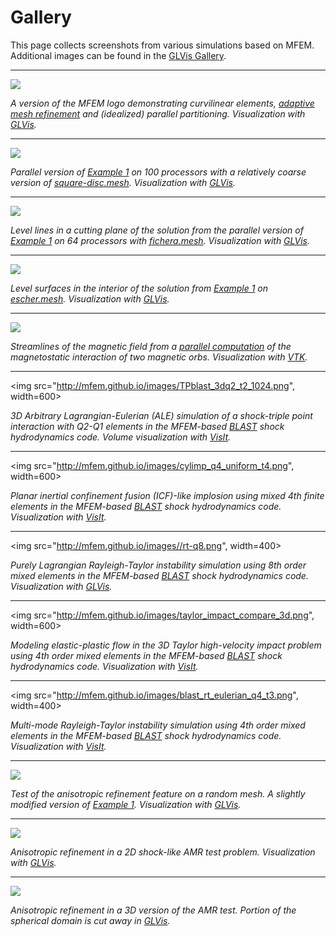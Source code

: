 # Gallery

This page collects screenshots from various simulations based on MFEM. Additional images can be found in the  [GLVis Gallery](https://code.google.com/p/glvis/wiki/Gallery).

----

[![](http://mfem.github.io/images/logo2-small.png)](http://mfem.github.io/images/logo2-full.png)

*A version of the MFEM logo demonstrating curvilinear elements, [adaptive mesh refinement](http://mfem.github.io/doxygen/examples/README_files/index.html?amr) and (idealized) parallel partitioning. Visualization with [GLVis](http://glvis.org).*

----

![](http://mfem.github.io/images/ex1p-np100.png)

*Parallel version of [Example 1](http://mfem.github.io/doxygen/html/ex1p_8cpp_source.html) on 100 processors with a relatively coarse version of [square-disc.mesh](https://github.com/mfem/mfem/blob/master/data/square-disc.mesh). Visualization with [GLVis](http://glvis.org).*

----

![](http://mfem.github.io/images/ex1p-np64.png)

*Level lines in a cutting plane of the solution from the parallel version of [Example 1](http://mfem.github.io/doxygen/html/ex1p_8cpp_source.html) on 64 processors with [fichera.mesh](https://github.com/mfem/mfem/blob/master/data/fichera.mesh). Visualization with [GLVis](http://glvis.org).*

----

![](http://mfem.github.io/images/ex1-escher.png)

*Level surfaces in the interior of the solution from [Example 1](http://mfem.github.io/doxygen/html/ex1_8cpp_source.html) on [escher.mesh](https://github.com/mfem/mfem/blob/master/data/escher.mesh). Visualization with [GLVis](http://glvis.org).*

----

![](http://mfem.github.io/images/uorbs.png)

*Streamlines of the magnetic field from a [parallel computation](http://computation.llnl.gov/project/linear_solvers/pubs/Kolev-2009-par-aux-space.pdf) of the magnetostatic interaction of two magnetic orbs. Visualization with [VTK](http://www.vtk.org/).*

----

<img src="http://mfem.github.io/images/TPblast_3dq2_t2_1024.png", width=600>

*3D Arbitrary Lagrangian-Eulerian (ALE) simulation of a shock-triple point interaction with Q2-Q1 elements in the MFEM-based [BLAST](http://www.llnl.gov/casc/blast) shock hydrodynamics code. Volume visualization with [VisIt](http://visit.llnl.gov).*

----

<img src="http://mfem.github.io/images/cylimp_q4_uniform_t4.png", width=600>

*Planar inertial confinement fusion (ICF)-like implosion using mixed 4th finite elements in the MFEM-based [BLAST](http://www.llnl.gov/casc/blast) shock hydrodynamics code. Visualization with [VisIt](http://visit.llnl.gov).*

----

<img src="http://mfem.github.io/images//rt-q8.png", width=400>

*Purely Lagrangian Rayleigh-Taylor instability simulation using 8th order mixed elements in the MFEM-based [BLAST](http://www.llnl.gov/casc/blast) shock hydrodynamics code. Visualization with [GLVis](http://glvis.googlecode.com).*

----

<img src="http://mfem.github.io/images/taylor_impact_compare_3d.png", width=600>

*Modeling elastic-plastic flow in the 3D Taylor high-velocity impact problem using 4th order mixed elements in the MFEM-based [BLAST](http://www.llnl.gov/casc/blast) shock hydrodynamics code. Visualization with [VisIt](http://visit.llnl.gov).*

----

<img src="http://mfem.github.io/images/blast_rt_eulerian_q4_t3.png", width=400>

*Multi-mode Rayleigh-Taylor instability simulation using 4th order mixed elements in the MFEM-based [BLAST](http://www.llnl.gov/casc/blast) shock hydrodynamics code. Visualization with [VisIt](http://visit.llnl.gov).*

----

[![](http://mfem.github.io/images/gallery-random-aniso.png)](http://mfem.github.io/images/gallery-random-aniso-full.png)

*Test of the anisotropic refinement feature on a random mesh. A slightly modified version of [Example 1](http://mfem.github.io/doxygen/html/ex1_8cpp_source.html). Visualization with [GLVis](http://glvis.org).*

----

[![](http://mfem.github.io/images/gallery-curved-2d.png)](http://mfem.github.io/images/gallery-curved-2d-full.png)

*Anisotropic refinement in a 2D shock-like AMR test problem. Visualization with [GLVis](http://glvis.org).*

----

[![](http://mfem.github.io/images/gallery-ball-aniso.png)](http://mfem.github.io/images/gallery-ball-aniso-full.png)

*Anisotropic refinement in a 3D version of the AMR test. Portion of the spherical domain is cut away in [GLVis](http://glvis.org).*

